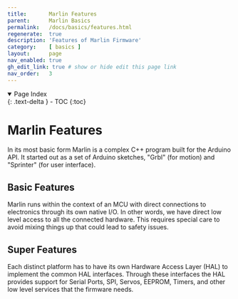 ```yaml
---
title:       Marlin Features
parent:      Marlin Basics
permalink:   /docs/basics/features.html
regenerate:  true
description: 'Features of Marlin Firmware'
category:    [ basics ]
layout:      page
nav_enabled: true
gh_edit_link: true # show or hide edit this page link
nav_order:   3
---
```

<details open markdown="block">
  <summary>Page Index</summary>{: .text-delta }
  - TOC
  {:toc}
</details>

# Marlin Features
In its most basic form Marlin is a complex C++ program built for the Arduino API. It started out as a set of Arduino sketches, "Grbl" (for motion) and "Sprinter" (for user interface).

## Basic Features
Marlin runs within the context of an MCU with direct connections to electronics through its own native I/O. In other words, we have direct low level access to all the connected hardware. This requires special care to avoid mixing things up that could lead to safety issues.

## Super Features
Each distinct platform has to have its own Hardware Access Layer (HAL) to implement the common HAL interfaces. Through these interfaces the HAL provides support for Serial Ports, SPI, Servos, EEPROM, Timers, and other low level services that the firmware needs.
